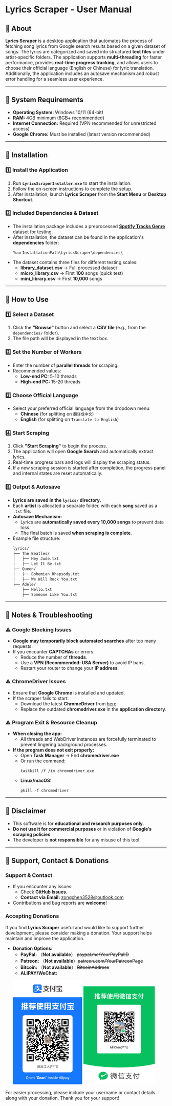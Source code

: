 
# Lyrics Scraper - User Manual

## 📌 About
**Lyrics Scraper** is a desktop application that automates the process of fetching song lyrics from Google search results based on a given dataset of songs. The lyrics are categorized and saved into structured **text files** under artist-specific folders. The application supports **multi-threading** for faster performance, provides **real-time progress tracking**, and allows users to choose their official language (English or Chinese) for lyric translation. Additionally, the application includes an autosave mechanism and robust error handling for a seamless user experience.

---

## 📌 System Requirements
- **Operating System:** Windows 10/11 (64-bit)
- **RAM:** 4GB minimum (8GB+ recommended)
- **Internet Connection:** Required (VPN recommended for unrestricted access)
- **Google Chrome:** Must be installed (latest version recommended)

---

## 📌 Installation

### 1️⃣ Install the Application
1. Run **`LyricsScraperInstaller.exe`** to start the installation.
2. Follow the on-screen instructions to complete the setup.
3. After installation, launch **Lyrics Scraper** from the **Start Menu** or **Desktop Shortcut**.

### 2️⃣ Included Dependencies & Dataset
- The installation package includes a preprocessed **[Spotify Tracks Genre](https://www.kaggle.com/datasets/thedevastator/spotify-tracks-genre-dataset/)** dataset for testing.
- After installation, the dataset can be found in the application's **dependencies** folder:
  ```
  YourInstallationPath\LyricsScraper\dependencies\
  ```
- The dataset contains three files for different testing scales:
  - **library_dataset.csv** → Full processed dataset
  - **micro_library.csv** → First **100** songs (quick test)
  - **mini_library.csv** → First **10,000** songs

---

## 📌 How to Use

### 1️⃣ Select a Dataset
1. Click the **"Browse"** button and select a **CSV file** (e.g., from the `dependencies/` folder).
2. The file path will be displayed in the text box.

### 2️⃣ Set the Number of Workers
- Enter the number of **parallel threads** for scraping.
- Recommended values:
  - **Low-end PC:** 5-10 threads
  - **High-end PC:** 15-20 threads

### 3️⃣ Choose Official Language
- Select your preferred official language from the dropdown menu:
  - **Chinese** (for splitting on `翻译成中文`)
  - **English** (for splitting on `Translate to English`)

### 4️⃣ Start Scraping
1. Click **"Start Scraping"** to begin the process.
2. The application will open **Google Search** and automatically extract lyrics.
3. Real-time progress bars and logs will display the scraping status.
4. If a new scraping session is started after completion, the progress panel and internal states are reset automatically.

### 5️⃣ Output & Autosave
- **Lyrics are saved in the `lyrics/` directory.**
- Each **artist** is allocated a separate folder, with each **song** saved as a `.txt` file.
- **Autosave Mechanism:**
  - Lyrics are **automatically saved every 10,000 songs** to prevent data loss.
  - The final batch is saved **when scraping is complete**.
- Example file structure:
  ```
  lyrics/
  ├── The Beatles/
  │   ├── Hey Jude.txt
  │   ├── Let It Be.txt
  ├── Queen/
  │   ├── Bohemian Rhapsody.txt
  │   ├── We Will Rock You.txt
  ├── Adele/
      ├── Hello.txt
      ├── Someone Like You.txt
  ```

---

## 📌 Notes & Troubleshooting

### ⚠️ Google Blocking Issues
- **Google may temporarily block automated searches** after too many requests.
- If you encounter **CAPTCHAs** or errors:
  - Reduce the number of **threads**.
  - Use a **VPN (Recommended: USA Server)** to avoid IP bans.
  - Restart your router to change your **IP address**.

### ⚠️ ChromeDriver Issues
- Ensure that **Google Chrome** is installed and updated.
- If the scraper fails to start:
  - Download the latest **ChromeDriver** from [here](https://chromedriver.chromium.org/downloads).
  - Replace the outdated **chromedriver.exe** in the **application directory**.

### ⚠️ Program Exit & Resource Cleanup
- **When closing the app:**
  - All threads and WebDriver instances are forcefully terminated to prevent lingering background processes.
- **If the program does not exit properly:**
  - Open **Task Manager** → End **chromedriver.exe**
  - Or run the command:
    ```
    taskkill /f /im chromedriver.exe
    ```
  - **Linux/macOS:**
    ```
    pkill -f chromedriver
    ```

---

## 📌 Disclaimer
- This software is for **educational and research purposes only**.
- **Do not use it for commercial purposes** or in violation of **Google’s scraping policies**.
- The developer is **not responsible** for any misuse of this tool.

---

## 📌 Support, Contact & Donations

### Support & Contact
- If you encounter any issues:
  - Check **GitHub Issues**.
  - **Contact via Email:** [zongchen3528@outlook.com](mailto:zongchen3528@outlook.com)
- Contributions and bug reports are **welcome**!

### Accepting Donations
If you find **Lyrics Scraper** useful and would like to support further development, please consider making a donation. Your support helps maintain and improve the application.  
- **Donation Options:**
  - **PayPal:** （**Not available**） <a href="https://paypal.me/YourPayPalID" style="text-decoration: line-through;">paypal.me/YourPayPalID</a> 
  - **Patreon:**  （**Not available**）<a href="https://patreon.com/YourPatreonPage" style="text-decoration: line-through;">patreon.com/YourPatreonPage</a> 
  - **Bitcoin:** （**Not available**） <span style="text-decoration: line-through;">BitcoinAddress</span> 
  - **ALIPAY/WeChat:** <p align="center">
  <img src="alp.jpg" alt="Image 1" width="216" height="324" />
  <img src="wc.png" alt="Image 2" width="223.6" height="304.8" />
</p>



For easier processing, please include your username or contact details along with your donation.
Thank you for your support!


